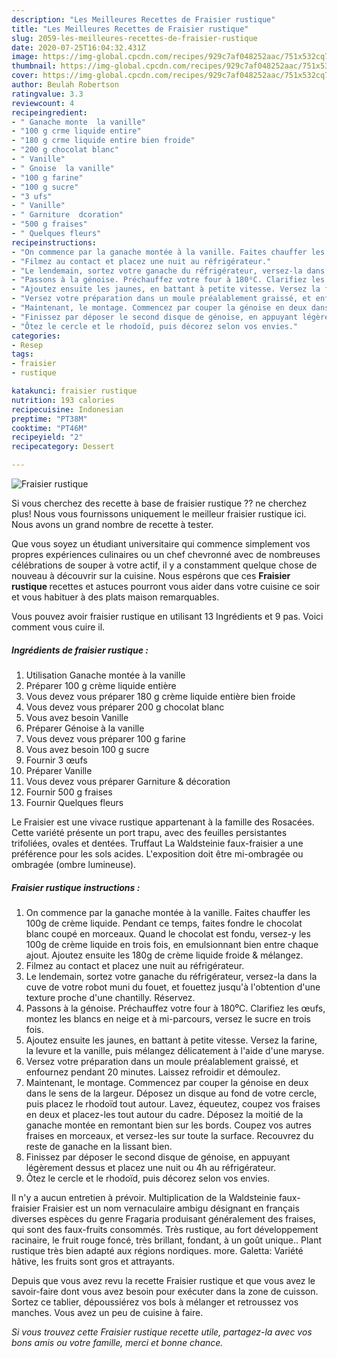 ```yaml
---
description: "Les Meilleures Recettes de Fraisier rustique"
title: "Les Meilleures Recettes de Fraisier rustique"
slug: 2059-les-meilleures-recettes-de-fraisier-rustique
date: 2020-07-25T16:04:32.431Z
image: https://img-global.cpcdn.com/recipes/929c7af048252aac/751x532cq70/fraisier-rustique-photo-principale-de-la-recette.jpg
thumbnail: https://img-global.cpcdn.com/recipes/929c7af048252aac/751x532cq70/fraisier-rustique-photo-principale-de-la-recette.jpg
cover: https://img-global.cpcdn.com/recipes/929c7af048252aac/751x532cq70/fraisier-rustique-photo-principale-de-la-recette.jpg
author: Beulah Robertson
ratingvalue: 3.3
reviewcount: 4
recipeingredient:
- " Ganache monte  la vanille"
- "100 g crme liquide entire"
- "180 g crme liquide entire bien froide"
- "200 g chocolat blanc"
- " Vanille"
- " Gnoise  la vanille"
- "100 g farine"
- "100 g sucre"
- "3 ufs"
- " Vanille"
- " Garniture  dcoration"
- "500 g fraises"
- " Quelques fleurs"
recipeinstructions:
- "On commence par la ganache montée à la vanille. Faites chauffer les 100g de crème liquide. Pendant ce temps, faites fondre le chocolat blanc coupé en morceaux. Quand le chocolat est fondu, versez-y les 100g de crème liquide en trois fois, en emulsionnant bien entre chaque ajout. Ajoutez ensuite les 180g de crème liquide froide &amp; mélangez."
- "Filmez au contact et placez une nuit au réfrigérateur."
- "Le lendemain, sortez votre ganache du réfrigérateur, versez-la dans la cuve de votre robot muni du fouet, et fouettez jusqu&#39;à l&#39;obtention d&#39;une texture proche d&#39;une chantilly. Réservez."
- "Passons à la génoise. Préchauffez votre four à 180⁰C. Clarifiez les œufs, montez les blancs en neige et à mi-parcours, versez le sucre en trois fois."
- "Ajoutez ensuite les jaunes, en battant à petite vitesse. Versez la farine, la levure et la vanille, puis mélangez délicatement à l&#39;aide d&#39;une maryse."
- "Versez votre préparation dans un moule préalablement graissé, et enfournez pendant 20 minutes. Laissez refroidir et démoulez."
- "Maintenant, le montage. Commencez par couper la génoise en deux dans le sens de la largeur. Déposez un disque au fond de votre cercle, puis placez le rhodoïd tout autour. Lavez, équeutez, coupez vos fraises en deux et placez-les tout autour du cadre. Déposez la moitié de la ganache montée en remontant bien sur les bords. Coupez vos autres fraises en morceaux, et versez-les sur toute la surface. Recouvrez du reste de ganache en la lissant bien."
- "Finissez par déposer le second disque de génoise, en appuyant légèrement dessus et placez une nuit ou 4h au réfrigérateur."
- "Ôtez le cercle et le rhodoïd, puis décorez selon vos envies."
categories:
- Resep
tags:
- fraisier
- rustique

katakunci: fraisier rustique 
nutrition: 193 calories
recipecuisine: Indonesian
preptime: "PT38M"
cooktime: "PT46M"
recipeyield: "2"
recipecategory: Dessert

---
```



![Fraisier rustique](https://img-global.cpcdn.com/recipes/929c7af048252aac/751x532cq70/fraisier-rustique-photo-principale-de-la-recette.jpg)

Si vous cherchez des recette à base de fraisier rustique ?? ne cherchez plus! Nous vous fournissons uniquement le meilleur fraisier rustique ici. Nous avons un grand nombre de recette à tester.

Que vous soyez un étudiant universitaire qui commence simplement vos propres expériences culinaires ou un chef chevronné avec de nombreuses célébrations de souper à votre actif, il y a constamment quelque chose de nouveau à découvrir sur la cuisine. Nous espérons que ces <strong> Fraisier rustique </strong> recettes et astuces pourront vous aider dans votre cuisine ce soir et vous habituer à des plats maison remarquables.

<!--inarticleads1-->

Vous pouvez avoir fraisier rustique en utilisant 13 Ingrédients et 9 pas. Voici comment vous cuire il.

##### Ingrédients de fraisier rustique :

1. Utilisation  Ganache montée à la vanille
1. Préparer 100 g crème liquide entière
1. Vous devez vous préparer 180 g crème liquide entière bien froide
1. Vous devez vous préparer 200 g chocolat blanc
1. Vous avez besoin  Vanille
1. Préparer  Génoise à la vanille
1. Vous devez vous préparer 100 g farine
1. Vous avez besoin 100 g sucre
1. Fournir 3 œufs
1. Préparer  Vanille
1. Vous devez vous préparer  Garniture &amp; décoration
1. Fournir 500 g fraises
1. Fournir  Quelques fleurs


Le Fraisier est une vivace rustique appartenant à la famille des Rosacées. Cette variété présente un port trapu, avec des feuilles persistantes trifoliées, ovales et dentées. Truffaut La Waldsteinie faux-fraisier a une préférence pour les sols acides. L&#39;exposition doit être mi-ombragée ou ombragée (ombre lumineuse). 

<!--inarticleads2-->

##### Fraisier rustique instructions :

1. On commence par la ganache montée à la vanille. Faites chauffer les 100g de crème liquide. Pendant ce temps, faites fondre le chocolat blanc coupé en morceaux. Quand le chocolat est fondu, versez-y les 100g de crème liquide en trois fois, en emulsionnant bien entre chaque ajout. Ajoutez ensuite les 180g de crème liquide froide &amp; mélangez.
1. Filmez au contact et placez une nuit au réfrigérateur.
1. Le lendemain, sortez votre ganache du réfrigérateur, versez-la dans la cuve de votre robot muni du fouet, et fouettez jusqu&#39;à l&#39;obtention d&#39;une texture proche d&#39;une chantilly. Réservez.
1. Passons à la génoise. Préchauffez votre four à 180⁰C. Clarifiez les œufs, montez les blancs en neige et à mi-parcours, versez le sucre en trois fois.
1. Ajoutez ensuite les jaunes, en battant à petite vitesse. Versez la farine, la levure et la vanille, puis mélangez délicatement à l&#39;aide d&#39;une maryse.
1. Versez votre préparation dans un moule préalablement graissé, et enfournez pendant 20 minutes. Laissez refroidir et démoulez.
1. Maintenant, le montage. Commencez par couper la génoise en deux dans le sens de la largeur. Déposez un disque au fond de votre cercle, puis placez le rhodoïd tout autour. Lavez, équeutez, coupez vos fraises en deux et placez-les tout autour du cadre. Déposez la moitié de la ganache montée en remontant bien sur les bords. Coupez vos autres fraises en morceaux, et versez-les sur toute la surface. Recouvrez du reste de ganache en la lissant bien.
1. Finissez par déposer le second disque de génoise, en appuyant légèrement dessus et placez une nuit ou 4h au réfrigérateur.
1. Ôtez le cercle et le rhodoïd, puis décorez selon vos envies.


Il n&#39;y a aucun entretien à prévoir. Multiplication de la Waldsteinie faux-fraisier Fraisier est un nom vernaculaire ambigu désignant en français diverses espèces du genre Fragaria produisant généralement des fraises, qui sont des faux-fruits consommés. Très rustique, au fort développement racinaire, le fruit rouge foncé, très brillant, fondant, à un goût unique.. Plant rustique très bien adapté aux régions nordiques. more. Galetta: Variété hâtive, les fruits sont gros et attrayants. 

<!--inarticleads1-->

<p>
Depuis que vous avez revu la recette Fraisier rustique et que vous avez le savoir-faire dont vous avez besoin pour exécuter dans la zone de cuisson. Sortez ce tablier, dépoussiérez vos bols à mélanger et retroussez vos manches. Vous avez un peu de cuisine à faire.
</p>

<p>
<i>Si vous trouvez cette Fraisier rustique recette utile, partagez-la avec vos bons amis ou votre famille, merci et bonne chance.</i>
</p>
